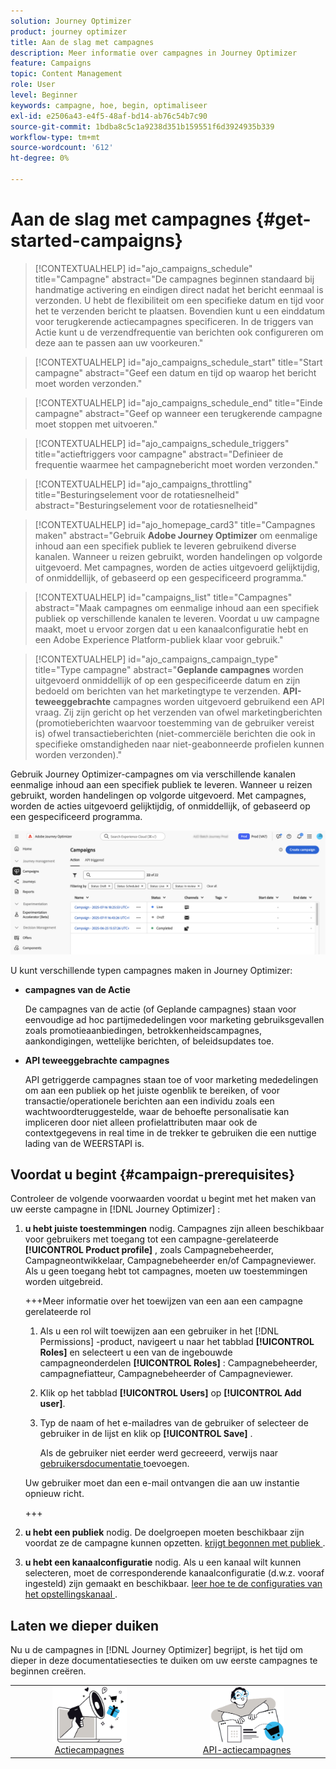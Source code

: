 ```yaml
---
solution: Journey Optimizer
product: journey optimizer
title: Aan de slag met campagnes
description: Meer informatie over campagnes in Journey Optimizer
feature: Campaigns
topic: Content Management
role: User
level: Beginner
keywords: campagne, hoe, begin, optimaliseer
exl-id: e2506a43-e4f5-48af-bd14-ab76c54b7c90
source-git-commit: 1bdba8c5c1a9238d351b159551f6d3924935b339
workflow-type: tm+mt
source-wordcount: '612'
ht-degree: 0%

---
```


# Aan de slag met campagnes {#get-started-campaigns}

>[!CONTEXTUALHELP]
>id="ajo_campaigns_schedule"
>title="Campagne"
>abstract="De campagnes beginnen standaard bij handmatige activering en eindigen direct nadat het bericht eenmaal is verzonden. U hebt de flexibiliteit om een specifieke datum en tijd voor het te verzenden bericht te plaatsen. Bovendien kunt u een einddatum voor terugkerende actiecampagnes specificeren. In de triggers van Actie kunt u de verzendfrequentie van berichten ook configureren om deze aan te passen aan uw voorkeuren."

>[!CONTEXTUALHELP]
>id="ajo_campaigns_schedule_start"
>title="Start campagne"
>abstract="Geef een datum en tijd op waarop het bericht moet worden verzonden."

>[!CONTEXTUALHELP]
>id="ajo_campaigns_schedule_end"
>title="Einde campagne"
>abstract="Geef op wanneer een terugkerende campagne moet stoppen met uitvoeren."

>[!CONTEXTUALHELP]
>id="ajo_campaigns_schedule_triggers"
>title="actieftriggers voor campagne"
>abstract="Definieer de frequentie waarmee het campagnebericht moet worden verzonden."

>[!CONTEXTUALHELP]
>id="ajo_campaigns_throttling"
>title="Besturingselement voor de rotatiesnelheid"
>abstract="Besturingselement voor de rotatiesnelheid"

>[!CONTEXTUALHELP]
>id="ajo_homepage_card3"
>title="Campagnes maken"
>abstract="Gebruik **Adobe Journey Optimizer** om eenmalige inhoud aan een specifiek publiek te leveren gebruikend diverse kanalen. Wanneer u reizen gebruikt, worden handelingen op volgorde uitgevoerd. Met campagnes, worden de acties uitgevoerd gelijktijdig, of onmiddellijk, of gebaseerd op een gespecificeerd programma."

>[!CONTEXTUALHELP]
>id="campaigns_list"
>title="Campagnes"
>abstract="Maak campagnes om eenmalige inhoud aan een specifiek publiek op verschillende kanalen te leveren. Voordat u uw campagne maakt, moet u ervoor zorgen dat u een kanaalconfiguratie hebt en een Adobe Experience Platform-publiek klaar voor gebruik."

>[!CONTEXTUALHELP]
>id="ajo_campaigns_campaign_type"
>title="Type campagne"
>abstract="**Geplande campagnes** worden uitgevoerd onmiddellijk of op een gespecificeerde datum en zijn bedoeld om berichten van het marketingtype te verzenden. **API-teweeggebrachte** campagnes worden uitgevoerd gebruikend een API vraag. Zij zijn gericht op het verzenden van ofwel marketingberichten (promotieberichten waarvoor toestemming van de gebruiker vereist is) ofwel transactieberichten (niet-commerciële berichten die ook in specifieke omstandigheden naar niet-geabonneerde profielen kunnen worden verzonden)."

Gebruik Journey Optimizer-campagnes om via verschillende kanalen eenmalige inhoud aan een specifiek publiek te leveren. Wanneer u reizen gebruikt, worden handelingen op volgorde uitgevoerd. Met campagnes, worden de acties uitgevoerd gelijktijdig, of onmiddellijk, of gebaseerd op een gespecificeerd programma.

![](assets/gs-campaigns.png)

U kunt verschillende typen campagnes maken in Journey Optimizer:

* **campagnes van de Actie**

  De campagnes van de actie (of Geplande campagnes) staan voor eenvoudige ad hoc partijmededelingen voor marketing gebruiksgevallen zoals promotieaanbiedingen, betrokkenheidscampagnes, aankondigingen, wettelijke berichten, of beleidsupdates toe.

* **API teweeggebrachte campagnes**

  API getriggerde campagnes staan toe of voor marketing mededelingen om aan een publiek op het juiste ogenblik te bereiken, of voor transactie/operationele berichten aan een individu zoals een wachtwoordteruggestelde, waar de behoefte personalisatie kan impliceren door niet alleen profielattributen maar ook de contextgegevens in real time in de trekker te gebruiken die een nuttige lading van de WEERSTAPI is.

<!--* **Orchestrated campaigns**

    Campaign Orchestration in Adobe Journey Optimizer powers sophisticated, brand-initiated marketing campaigns across channels, helping you drive engagement, revenue, and customer loyalty at scale.

    While cross-channel marketing is essential, orchestrated campaigns make it seamless. With a visual, drag-and-drop interface, you can design and automate complex marketing workflows, from segmentation to message delivery, across multiple channels. Everything happens in one intuitive environment, built for speed, control, and efficiency.-->

## Voordat u begint {#campaign-prerequisites}

Controleer de volgende voorwaarden voordat u begint met het maken van uw eerste campagne in [!DNL Journey Optimizer] :

1. **u hebt juiste toestemmingen** nodig. Campagnes zijn alleen beschikbaar voor gebruikers met toegang tot een campagne-gerelateerde **[!UICONTROL Product profile]** , zoals Campagnebeheerder, Campagneontwikkelaar, Campagnebeheerder en/of Campagneviewer. Als u geen toegang hebt tot campagnes, moeten uw toestemmingen worden uitgebreid.

   +++Meer informatie over het toewijzen van een aan een campagne gerelateerde rol

   1. Als u een rol wilt toewijzen aan een gebruiker in het [!DNL Permissions] -product, navigeert u naar het tabblad **[!UICONTROL Roles]** en selecteert u een van de ingebouwde campagneonderdelen **[!UICONTROL Roles]** : Campagnebeheerder, campagnefiatteur, Campagnebeheerder of Campagneviewer.

   1. Klik op het tabblad **[!UICONTROL Users]** op **[!UICONTROL Add user]**.

   1. Typ de naam of het e-mailadres van de gebruiker of selecteer de gebruiker in de lijst en klik op **[!UICONTROL Save]** .

      Als de gebruiker niet eerder werd gecreeerd, verwijs naar [ gebruikersdocumentatie ](https://experienceleague.adobe.com/nl/docs/experience-platform/access-control/ui/users) toevoegen.

   Uw gebruiker moet dan een e-mail ontvangen die aan uw instantie opnieuw richt.

   +++

1. **u hebt een publiek** nodig. De doelgroepen moeten beschikbaar zijn voordat ze de campagne kunnen opzetten. [ krijgt begonnen met publiek ](../audience/about-audiences.md).

1. **u hebt een kanaalconfiguratie** nodig. Als u een kanaal wilt kunnen selecteren, moet de corresponderende kanaalconfiguratie (d.w.z. vooraf ingesteld) zijn gemaakt en beschikbaar. [ leer hoe te de configuraties van het opstellingskanaal ](../configuration/channel-surfaces.md).

## Laten we dieper duiken

Nu u de campagnes in [!DNL Journey Optimizer] begrijpt, is het tijd om dieper in deze documentatiesecties te duiken om uw eerste campagnes te beginnen creëren.

<table style="table-layout:fixed"><tr style="border: 0; text-align: center;">
<td><a href="create-campaign.md"><img alt="actieplannen" src="assets/do-not-localize/gs-action-campaign.png" width="50%"></a><br/><a href="create-campaign.md">Actiecampagnes</a></td>
<td><a href="api-triggered-campaigns.md"><img alt="sms" src="assets/do-not-localize/gs-api-triggered-campaign.png" width="50%"></a><br/><a href="api-triggered-campaigns.md">API-actiecampagnes</a></td>
</tr></table>

<!--
<table style="table-layout:fixed"><tr style="border: 0; text-align: center;">
<td><a href="create-campaign.md"><img alt="action campaigns" src="assets/do-not-localize/gs-action-campaign.png"></a><br/><a href="create-campaign.md">Action campaigns</a></td>
<td><a href="api-triggered-campaigns.md"><img alt="sms" src="assets/do-not-localize/gs-api-triggered-campaign.png"></a><br/><a href="api-triggered-campaigns.md">API triggered campaigns</a></td>
<td><a href="../orchestrated/gs-orchestrated-campaigns.md"><img alt="push" src="assets/do-not-localize/gs-orchestrated-campaign.png"></a><a href="../orchestrated/gs-orchestrated-campaigns.md">Orchestrated campaigns</a></td>
</tr></table>-->
